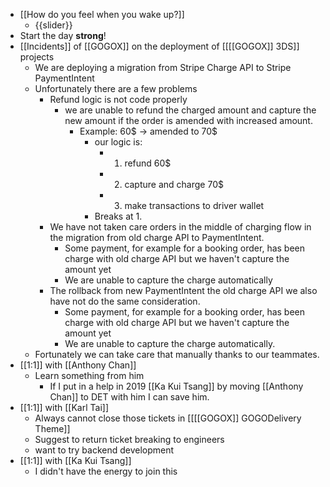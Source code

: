 - [[How do you feel when you wake up?]]
    - {{slider}}
- Start the day **strong**!
- [[Incidents]] of [[GOGOX]] on the deployment of [[[[GOGOX]] 3DS]] projects
    - We are deploying a migration from Stripe Charge API to Stripe PaymentIntent
    - Unfortunately there are a few problems
        - Refund logic is not code properly
            - we are unable to refund the charged amount and capture the new amount if the order is amended with increased amount.
                - Example: 60$ -> amended to 70$
                    - our logic is: 
                        - 1. refund 60$
                        - 2. capture and charge 70$
                        - 3. make transactions to driver wallet
                    - Breaks at 1.
        - We have not taken care orders in the middle of charging flow in the migration from old charge API to PaymentIntent.
            - Some payment, for example for a booking order, has been charge with old charge API but we haven't capture the amount yet
            - We are unable to capture the charge automatically
        - The rollback from new PaymentIntent the old charge API we also have not do the same consideration.
            - Some payment, for example for a booking order, has been charge with old charge API but we haven't capture the amount yet
            - We are unable to capture the charge automatically.
    - Fortunately we can take care that manually thanks to our teammates.
- [[1:1]] with [[Anthony Chan]]
    - Learn something from him
        - If I put in a help in 2019 [[Ka Kui Tsang]] by moving [[Anthony Chan]] to DET with him I can save him.
- [[1:1]] with [[Karl Tai]]
    - Always cannot close those tickets in [[[[GOGOX]] GOGODelivery Theme]]
    - Suggest to return ticket breaking to engineers
    - want to try backend development
- [[1:1]] with [[Ka Kui Tsang]]
    - I didn't have the energy to join this
